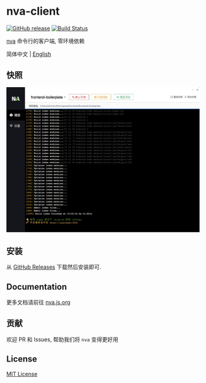 nva-client
===
[![GitHub release](https://img.shields.io/github/release/ali322/nva-client.svg)](https://github.com/ali322/nva-client/releases) [![Build Status](https://travis-ci.org/ali322/nva-client.svg?branch=master)](https://travis-ci.org/ali322/nva-client)

[nva](https://github.com/ali322/nva) 命令行的客户端, 零环境依赖

简体中文 | [English](./README.md)

## 快照
![snapshot](./snapshot/snapshot.png)

## 安装
从 [GitHub Releases](https://github.com/ali322/nva-client/releases) 下载然后安装即可.

## Documentation

更多文档请前往 [nva.js.org](http://nva.js.org)

## 贡献

欢迎 PR 和 Issues, 帮助我们将 `nva` 变得更好用 

## License

[MIT License](http://en.wikipedia.org/wiki/MIT_License)